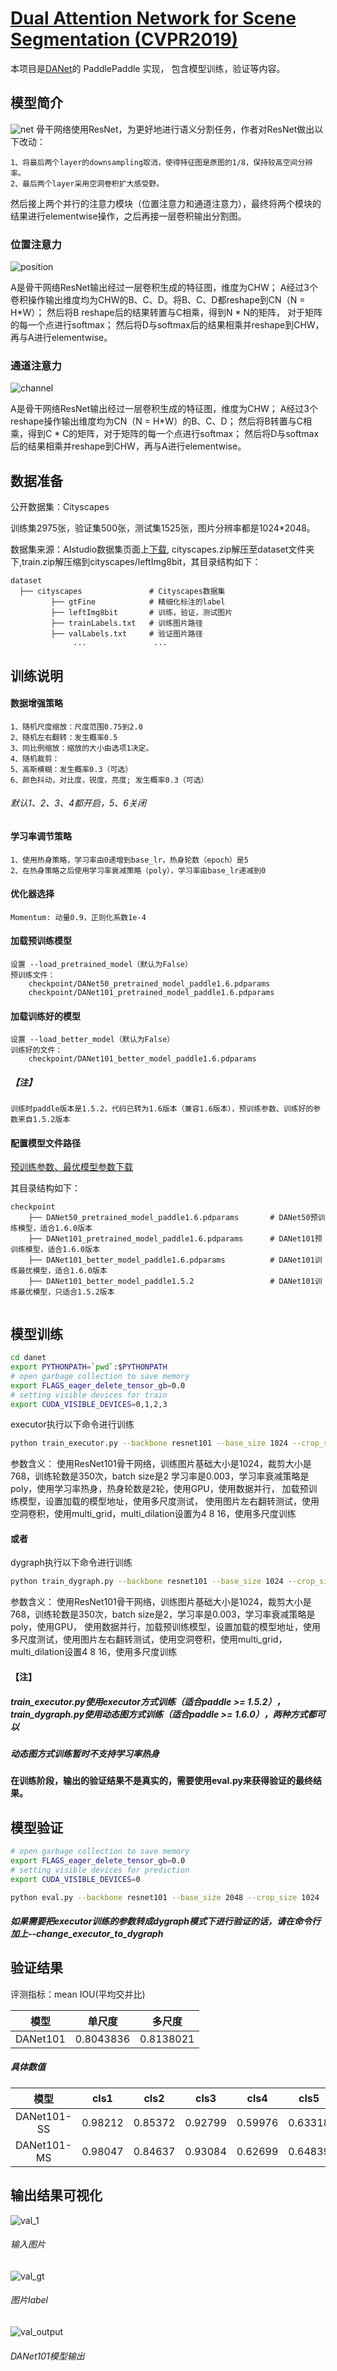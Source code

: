 # [Dual Attention Network for Scene Segmentation (CVPR2019)](https://arxiv.org/pdf/1809.02983.pdf)

本项目是[DANet](https://arxiv.org/pdf/1809.02983.pdf)的 PaddlePaddle 实现， 包含模型训练，验证等内容。

## 模型简介
![net](img/Network.png)
骨干网络使用ResNet，为更好地进行语义分割任务，作者对ResNet做出以下改动：

    1、将最后两个layer的downsampling取消，使得特征图是原图的1/8，保持较高空间分辨率。
    2、最后两个layer采用空洞卷积扩大感受野。
然后接上两个并行的注意力模块（位置注意力和通道注意力），最终将两个模块的结果进行elementwise操作，之后再接一层卷积输出分割图。

### 位置注意力

![position](img/position.png)

A是骨干网络ResNet输出经过一层卷积生成的特征图，维度为CHW；
A经过3个卷积操作输出维度均为CHW的B、C、D。将B、C、D都reshape到CN（N = H*W）；
然后将B reshape后的结果转置与C相乘，得到N * N的矩阵， 对于矩阵的每一个点进行softmax；
然后将D与softmax后的结果相乘并reshape到CHW，再与A进行elementwise。

### 通道注意力
![channel](img/channel.png)


A是骨干网络ResNet输出经过一层卷积生成的特征图，维度为CHW；
A经过3个reshape操作输出维度均为CN（N = H*W）的B、C、D；
然后将B转置与C相乘，得到C * C的矩阵，对于矩阵的每一个点进行softmax；
然后将D与softmax后的结果相乘并reshape到CHW，再与A进行elementwise。



## 数据准备

公开数据集：Cityscapes

训练集2975张，验证集500张，测试集1525张，图片分辨率都是1024*2048。

数据集来源：AIstudio数据集页面上[下载](https://aistudio.baidu.com/aistudio/datasetDetail/11503),  cityscapes.zip解压至dataset文件夹下,train.zip解压缩到cityscapes/leftImg8bit，其目录结构如下：
```text
dataset
  ├── cityscapes               # Cityscapes数据集
         ├── gtFine            # 精细化标注的label
         ├── leftImg8bit       # 训练，验证，测试图片      
         ├── trainLabels.txt   # 训练图片路径
         ├── valLabels.txt     # 验证图片路径            
              ...               ...
```
## 训练说明

#### 数据增强策略
    1、随机尺度缩放：尺度范围0.75到2.0
    2、随机左右翻转：发生概率0.5
    3、同比例缩放：缩放的大小由选项1决定。
    4、随机裁剪：
    5、高斯模糊：发生概率0.3（可选）
    6、颜色抖动，对比度，锐度，亮度; 发生概率0.3（可选）
###### 默认1、2、3、4都开启，5、6关闭

#### 学习率调节策略
    1、使用热身策略，学习率由0递增到base_lr，热身轮数（epoch）是5
    2、在热身策略之后使用学习率衰减策略（poly），学习率由base_lr递减到0

#### 优化器选择
	Momentum: 动量0.9，正则化系数1e-4
	
#### 加载预训练模型
	设置 --load_pretrained_model（默认为False）
	预训练文件：
	    checkpoint/DANet50_pretrained_model_paddle1.6.pdparams
        checkpoint/DANet101_pretrained_model_paddle1.6.pdparams

#### 加载训练好的模型
	设置 --load_better_model（默认为False）
	训练好的文件：
		checkpoint/DANet101_better_model_paddle1.6.pdparams
##### 【注】
    训练时paddle版本是1.5.2，代码已转为1.6版本（兼容1.6版本），预训练参数、训练好的参数来自1.5.2版本

#### 配置模型文件路径  
[预训练参数、最优模型参数下载](https://paddlemodels.bj.bcebos.com/DANet/DANet_models.tar)

其目录结构如下：
```text
checkpoint
    ├── DANet50_pretrained_model_paddle1.6.pdparams       # DANet50预训练模型，适合1.6.0版本
    ├── DANet101_pretrained_model_paddle1.6.pdparams      # DANet101预训练模型，适合1.6.0版本
    ├── DANet101_better_model_paddle1.6.pdparams          # DANet101训练最优模型，适合1.6.0版本
    ├── DANet101_better_model_paddle1.5.2                 # DANet101训练最优模型，只适合1.5.2版本
    
```

## 模型训练

```sh
cd danet
export PYTHONPATH=`pwd`:$PYTHONPATH
# open garbage collection to save memory
export FLAGS_eager_delete_tensor_gb=0.0
# setting visible devices for train
export CUDA_VISIBLE_DEVICES=0,1,2,3
```

executor执行以下命令进行训练
```sh
python train_executor.py --backbone resnet101 --base_size 1024 --crop_size 768 --epoch_num 350 --batch_size 2 --lr 0.003 --lr_scheduler poly --warm_up --warmup_epoch 2 --cuda --use_data_parallel --load_pretrained_model --save_model checkpoint/DANet101_better_model_paddle1.6 --multi_scales --flip --dilated --multi_grid --scale --multi_dilation 4 8 16 
```
参数含义： 使用ResNet101骨干网络，训练图片基础大小是1024，裁剪大小是768，训练轮数是350次，batch size是2
学习率是0.003，学习率衰减策略是poly，使用学习率热身，热身轮数是2轮，使用GPU，使用数据并行， 加载预训练模型，设置加载的模型地址，使用多尺度测试， 使用图片左右翻转测试，使用空洞卷积，使用multi_grid，multi_dilation设置为4 8 16，使用多尺度训练 
#### 或者
dygraph执行以下命令进行训练
```sh
python train_dygraph.py --backbone resnet101 --base_size 1024 --crop_size 768 --epoch_num 350 --batch_size 2 --lr 0.003 --lr_scheduler poly --cuda --use_data_parallel --load_pretrained_model --save_model checkpoint/DANet101_better_model_paddle1.6 --multi_scales --flip --dilated --multi_grid --scale --multi_dilation 4 8 16 
```
参数含义： 使用ResNet101骨干网络，训练图片基础大小是1024，裁剪大小是768，训练轮数是350次，batch size是2，学习率是0.003，学习率衰减策略是poly，使用GPU， 使用数据并行，加载预训练模型，设置加载的模型地址，使用多尺度测试，使用图片左右翻转测试，使用空洞卷积，使用multi_grid，multi_dilation设置4 8 16，使用多尺度训练 

#### 【注】
##### train_executor.py使用executor方式训练（适合paddle >= 1.5.2），train_dygraph.py使用动态图方式训练（适合paddle >= 1.6.0），两种方式都可以
##### 动态图方式训练暂时不支持学习率热身

#### 在训练阶段，输出的验证结果不是真实的，需要使用eval.py来获得验证的最终结果。
 
 ## 模型验证
```sh
# open garbage collection to save memory
export FLAGS_eager_delete_tensor_gb=0.0
# setting visible devices for prediction
export CUDA_VISIBLE_DEVICES=0

python eval.py --backbone resnet101 --base_size 2048 --crop_size 1024 --cuda --use_data_parallel --load_better_model --save_model checkpoint/DANet101_better_model_paddle1.6 --multi_scales --flip --dilated --multi_grid --multi_dilation 4 8 16
```
##### 如果需要把executor训练的参数转成dygraph模式下进行验证的话，请在命令行加上--change_executor_to_dygraph

## 验证结果
评测指标：mean IOU(平均交并比)


| 模型 | 单尺度 | 多尺度 |
| :---:|:---:| :---:|
|DANet101|0.8043836|0.8138021

##### 具体数值
| 模型 | cls1 | cls2 | cls3 | cls4 | cls5 | cls6 | cls7 | cls8 | cls9 | cls10 | cls11 | cls12 | cls13 | cls14 | cls15 | cls16 |cls17 | cls18 | cls19 |
| :---:|:---: | :---:| :---:|:---: | :---:| :---:|:---: | :---:| :---:|:---:  |:---: |:---:  |:---:  | :---: | :---: |:---:  | :---:| :---: |:---:  | 
|DANet101-SS|0.98212|0.85372|0.92799|0.59976|0.63318|0.65819|0.72023|0.80000|0.92605|0.65788|0.94841|0.83377|0.65206|0.95566|0.87148|0.91233|0.84352|0.71948|0.78737|
|DANet101-MS|0.98047|0.84637|0.93084|0.62699|0.64839|0.67769|0.73650|0.81343|0.92942|0.67010|0.95127|0.84466|0.66635|0.95749|0.87755|0.92370|0.85344|0.73007|0.79742|

## 输出结果可视化
![val_1](img/val_1.png)
###### 输入图片
![val_gt](img/val_gt.png)
###### 图片label
![val_output](img/val_output.png)
###### DANet101模型输出
